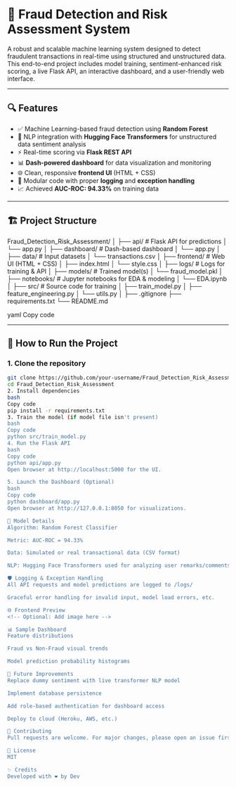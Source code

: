 # 💼 Fraud Detection and Risk Assessment System

A robust and scalable machine learning system designed to detect fraudulent transactions in real-time using structured and unstructured data. This end-to-end project includes model training, sentiment-enhanced risk scoring, a live Flask API, an interactive dashboard, and a user-friendly web interface.

---

## 🔍 Features

- ✅ Machine Learning-based fraud detection using **Random Forest**
- 🧠 NLP integration with **Hugging Face Transformers** for unstructured data sentiment analysis
- ⚡ Real-time scoring via **Flask REST API**
- 📊 **Dash-powered dashboard** for data visualization and monitoring
- 🌐 Clean, responsive **frontend UI** (HTML + CSS)
- 📁 Modular code with proper **logging** and **exception handling**
- 📈 Achieved **AUC-ROC: 94.33%** on training data

---

## 🏗️ Project Structure

Fraud_Detection_Risk_Assessment/
│
├── api/ # Flask API for predictions
│ └── app.py
│
├── dashboard/ # Dash-based dashboard
│ └── app.py
│
├── data/ # Input datasets
│ └── transactions.csv
│
├── frontend/ # Web UI (HTML + CSS)
│ ├── index.html
│ └── style.css
│
├── logs/ # Logs for training & API
│
├── models/ # Trained model(s)
│ └── fraud_model.pkl
│
├── notebooks/ # Jupyter notebooks for EDA & modeling
│ └── EDA.ipynb
│
├── src/ # Source code for training
│ ├── train_model.py
│ ├── feature_engineering.py
│ └── utils.py
│
├── .gitignore
├── requirements.txt
└── README.md

yaml
Copy code

---

## 🚀 How to Run the Project

### 1. Clone the repository
```bash
git clone https://github.com/your-username/Fraud_Detection_Risk_Assessment.git
cd Fraud_Detection_Risk_Assessment
2. Install dependencies
bash
Copy code
pip install -r requirements.txt
3. Train the model (if model file isn't present)
bash
Copy code
python src/train_model.py
4. Run the Flask API
bash
Copy code
python api/app.py
Open browser at http://localhost:5000 for the UI.

5. Launch the Dashboard (Optional)
bash
Copy code
python dashboard/app.py
Open browser at http://127.0.0.1:8050 for visualizations.

🧠 Model Details
Algorithm: Random Forest Classifier

Metric: AUC-ROC = 94.33%

Data: Simulated or real transactional data (CSV format)

NLP: Hugging Face Transformers used for analyzing user remarks/comments if any

🛡️ Logging & Exception Handling
All API requests and model predictions are logged to /logs/

Graceful error handling for invalid input, model load errors, etc.

🌐 Frontend Preview
<!-- Optional: Add image here -->

📊 Sample Dashboard
Feature distributions

Fraud vs Non-Fraud visual trends

Model prediction probability histograms

📌 Future Improvements
Replace dummy sentiment with live transformer NLP model

Implement database persistence

Add role-based authentication for dashboard access

Deploy to cloud (Heroku, AWS, etc.)

🤝 Contributing
Pull requests are welcome. For major changes, please open an issue first to discuss what you would like to change.

📜 License
MIT

✨ Credits
Developed with ❤️ by Dev
